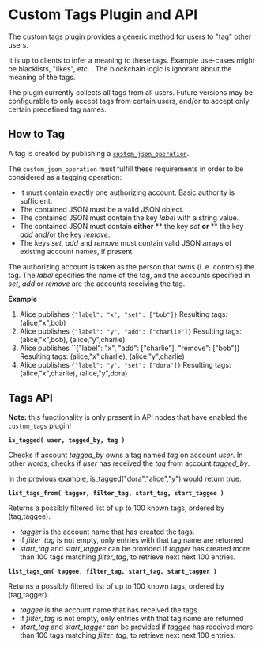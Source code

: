 Custom Tags Plugin and API
==========================

The custom tags plugin provides a generic method for users to "tag" other users.

It is up to clients to infer a meaning to these tags. Example use-cases might be
blacklists, "likes", etc. . The blockchain logic is ignorant about the meaning
of the tags.

The plugin currently collects all tags from all users. Future versions may be
configurable to only accept tags from certain users, and/or to accept only
certain predefined tag names.

How to Tag
----------

A tag is created by publishing a [``custom_json_operation``](https://github.com/themuseblockchain/Muse-Source/blob/0.3.0/libraries/chain/include/muse/chain/protocol/base_operations.hpp#L365).

The ``custom_json_operation`` must fulfill these requirements in order to be considered as a tagging operation:

* It must contain exactly one authorizing account. Basic authority is sufficient.
* The contained JSON must be a valid JSON object.
* The contained JSON must contain the key *label* with a string value.
* The contained JSON must contain **either**
** the key *set* **or**
** the key *add* and/or the key *remove*.
* The keys *set*, *add* and *remove* must contain valid JSON arrays of existing account names, if present.

The authorizing account is taken as the person that owns (i. e. controls) the
tag. The *label* specifies the name of the tag, and the accounts specified in
*set*, *add* or *remove* are the accounts receiving the tag.

**Example**

1. Alice publishes ``{"label": "x", "set": ["bob"]}``
   Resulting tags: (alice,"x",bob)
2. Alice publishes ``{"label": "y", "add": ["charlie"]}``
   Resulting tags: (alice,"x",bob), (alice,"y",charlie)
3. Alice publishes ``{"label": "x", "add": ["charlie"], "remove": ["bob"]}
   Resulting tags: (alice,"x",charlie), (alice,"y",charlie)
4. Alice publishes ``{"label": "y", "set": ["dora"]}``
   Resulting tags: (alice,"x",charlie), (alice,"y",dora)

Tags API
--------

**Note:** this functionality is only present in API nodes that have enabled the
``custom_tags`` plugin!

**``is_tagged( user, tagged_by, tag )``**

Checks if account *tagged_by* owns a tag named *tag* on account *user*.
In other words, checks if *user* has received the *tag* from account *tagged_by*.

In the previous example, is_tagged("dora","alice","y") would return true.

**``list_tags_from( tagger, filter_tag, start_tag, start_taggee )``**

Returns a possibly filtered list of up to 100 known tags, ordered by (tag,taggee).

* *tagger* is the account name that has created the tags.
* if *filter_tag* is not empty, only entries with that tag name are returned
* *start_tag* and *start_taggee* can be provided if *tagger* has created more
  than 100 tags matching *filter_tag*, to retrieve next next 100 entries.

**``list_tags_on( taggee, filter_tag, start_tag, start_tagger )``**

Returns a possibly filtered list of up to 100 known tags, ordered by (tag,tagger).

* *taggee* is the account name that has received the tags.
* if *filter_tag* is not empty, only entries with that tag name are returned
* *start_tag* and *start_tagger* can be provided if *taggee* has received more
  than 100 tags matching *filter_tag*, to retrieve next next 100 entries.
